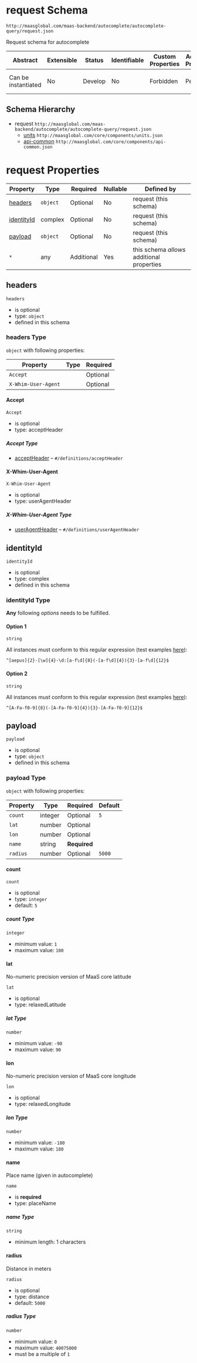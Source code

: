 # request Schema

```
http://maasglobal.com/maas-backend/autocomplete/autocomplete-query/request.json
```

Request schema for autocomplete

| Abstract            | Extensible | Status  | Identifiable | Custom Properties | Additional Properties | Defined In                                                                |
| ------------------- | ---------- | ------- | ------------ | ----------------- | --------------------- | ------------------------------------------------------------------------- |
| Can be instantiated | No         | Develop | No           | Forbidden         | Permitted             | [maas-backend/autocomplete/autocomplete-query/request.json](request.json) |

## Schema Hierarchy

- request `http://maasglobal.com/maas-backend/autocomplete/autocomplete-query/request.json`
  - [units](../../../core/components/units.md) `http://maasglobal.com/core/components/units.json`
  - [api-common](../../../core/components/api-common.md) `http://maasglobal.com/core/components/api-common.json`

# request Properties

| Property                  | Type     | Required   | Nullable | Defined by                                 |
| ------------------------- | -------- | ---------- | -------- | ------------------------------------------ |
| [headers](#headers)       | `object` | Optional   | No       | request (this schema)                      |
| [identityId](#identityid) | complex  | Optional   | No       | request (this schema)                      |
| [payload](#payload)       | `object` | Optional   | No       | request (this schema)                      |
| `*`                       | any      | Additional | Yes      | this schema _allows_ additional properties |

## headers

`headers`

- is optional
- type: `object`
- defined in this schema

### headers Type

`object` with following properties:

| Property            | Type | Required |
| ------------------- | ---- | -------- |
| `Accept`            |      | Optional |
| `X-Whim-User-Agent` |      | Optional |

#### Accept

`Accept`

- is optional
- type: acceptHeader

##### Accept Type

- [acceptHeader](api-common.md) – `#/definitions/acceptHeader`

#### X-Whim-User-Agent

`X-Whim-User-Agent`

- is optional
- type: userAgentHeader

##### X-Whim-User-Agent Type

- [userAgentHeader](api-common.md) – `#/definitions/userAgentHeader`

## identityId

`identityId`

- is optional
- type: complex
- defined in this schema

### identityId Type

**Any** following _options_ needs to be fulfilled.

#### Option 1

`string`

All instances must conform to this regular expression (test examples
[here](<https://regexr.com/?expression=%5E%5Baepus%5D%7B2%7D-%5B%5Cw%5D%7B4%7D-%5Cd%3A%5Ba-f%5Cd%5D%7B8%7D(-%5Ba-f%5Cd%5D%7B4%7D)%7B3%7D-%5Ba-f%5Cd%5D%7B12%7D%24>)):

```regex
^[aepus]{2}-[\w]{4}-\d:[a-f\d]{8}(-[a-f\d]{4}){3}-[a-f\d]{12}$
```

#### Option 2

`string`

All instances must conform to this regular expression (test examples
[here](<https://regexr.com/?expression=%5E%5BA-Fa-f0-9%5D%7B8%7D(-%5BA-Fa-f0-9%5D%7B4%7D)%7B3%7D-%5BA-Fa-f0-9%5D%7B12%7D%24>)):

```regex
^[A-Fa-f0-9]{8}(-[A-Fa-f0-9]{4}){3}-[A-Fa-f0-9]{12}$
```

## payload

`payload`

- is optional
- type: `object`
- defined in this schema

### payload Type

`object` with following properties:

| Property | Type    | Required     | Default |
| -------- | ------- | ------------ | ------- |
| `count`  | integer | Optional     | `5`     |
| `lat`    | number  | Optional     |         |
| `lon`    | number  | Optional     |         |
| `name`   | string  | **Required** |         |
| `radius` | number  | Optional     | `5000`  |

#### count

`count`

- is optional
- type: `integer`
- default: `5`

##### count Type

`integer`

- minimum value: `1`
- maximum value: `100`

#### lat

No-numeric precision version of MaaS core latitude

`lat`

- is optional
- type: relaxedLatitude

##### lat Type

`number`

- minimum value: `-90`
- maximum value: `90`

#### lon

No-numeric precision version of MaaS core longitude

`lon`

- is optional
- type: relaxedLongitude

##### lon Type

`number`

- minimum value: `-180`
- maximum value: `180`

#### name

Place name (given in autocomplete)

`name`

- is **required**
- type: placeName

##### name Type

`string`

- minimum length: 1 characters

#### radius

Distance in meters

`radius`

- is optional
- type: distance
- default: `5000`

##### radius Type

`number`

- minimum value: `0`
- maximum value: `40075000`
- must be a multiple of `1`
